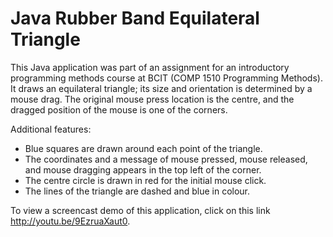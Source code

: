 Java Rubber Band Equilateral Triangle
=========

This Java application was part of an assignment for an introductory programming methods course at BCIT (COMP 1510 Programming Methods). It draws an equilateral triangle; its size and orientation is determined by a mouse drag. The original mouse press location is the centre, and the dragged position of the mouse is one of the corners. 

Additional features:
* Blue squares are drawn around each point of the triangle.
* The coordinates and a message of mouse pressed, mouse released, and mouse dragging appears in the top left of the corner.
* The centre circle is drawn in red for the initial mouse click.
* The lines of the triangle are dashed and blue in colour.

To view a screencast demo of this application, click on this link http://youtu.be/9EzruaXaut0.
